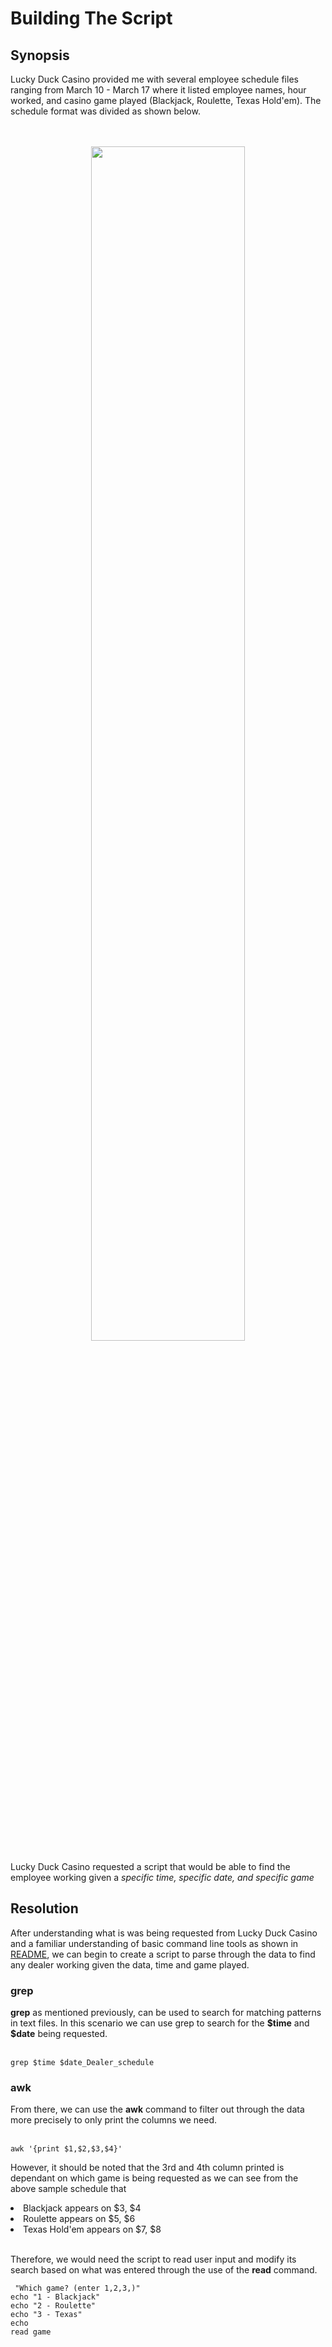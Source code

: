 <h1>Building The Script</h1>
<h2>Synopsis</h2>
Lucky Duck Casino provided me with several employee schedule files ranging from March 10 - March 17 where it listed employee names, hour worked, and casino game played (Blackjack, Roulette, Texas Hold'em). The schedule format was divided as shown below.
<br><p align="center">
<br>
<br><img src="https://i.imgur.com/Q2QtqHE.png" height="70%" width="70%">

Lucky Duck Casino requested a script that would be able to find the employee working given a <i> specific time, specific date, and specific game </i> 

<h2>Resolution</h2>
After understanding what is was being requested from Lucky Duck Casino and a familiar understanding of basic command line tools as shown in <a href="https://github.com/jimmyhcao/CowSayScheduling-/blob/main/README.md"> README</a>, we can begin to create a script to parse through the data to find any dealer working given the data, time and game played.

<h3>grep</h3>
<b>grep</b> as mentioned previously, can be used to search for matching patterns in text files. In this scenario we can use grep to search for the <b>$time</b> and <b>$date</b> being requested.<br>
<br>

```
grep $time $date_Dealer_schedule
```
<h3>awk</h3>
From there, we can use the <b>awk</b> command to filter out through the data more precisely to only print the columns we need. <br>
<br>

```
awk '{print $1,$2,$3,$4}'
```

However, it should be noted that the 3rd and 4th column printed is dependant on which game is being requested as we can see from the above sample schedule that 

<li>Blackjack appears on $3, $4
<li>Roulette appears on $5, $6
<li>Texas Hold'em appears on $7, $8 </li>

<br>Therefore, we would need the script to read user input and modify its search based on what was entered through the use of the <b>read</b> command. 
<br>
```
 "Which game? (enter 1,2,3,)"
echo "1 - Blackjack"
echo "2 - Roulette"
echo "3 - Texas"
echo
read game
```









